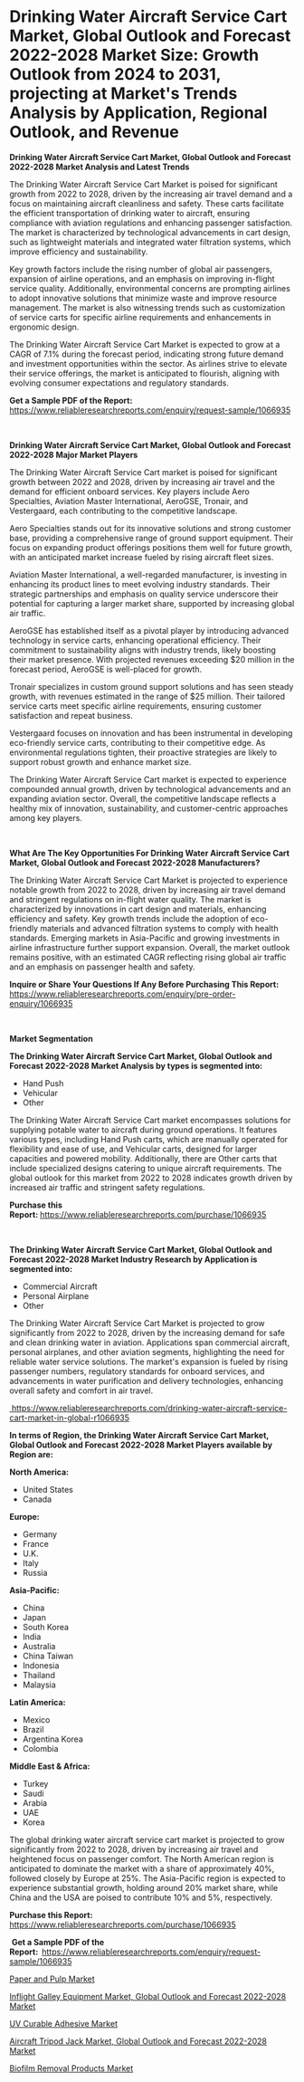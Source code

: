 <p><h1>Drinking Water Aircraft Service Cart Market, Global Outlook and Forecast 2022-2028 Market Size: Growth Outlook from 2024 to 2031, projecting at Market's Trends Analysis by Application, Regional Outlook, and Revenue</h1></p><p><strong>Drinking Water Aircraft Service Cart Market, Global Outlook and Forecast 2022-2028 Market Analysis and Latest Trends</strong></p>
<p><p>The Drinking Water Aircraft Service Cart Market is poised for significant growth from 2022 to 2028, driven by the increasing air travel demand and a focus on maintaining aircraft cleanliness and safety. These carts facilitate the efficient transportation of drinking water to aircraft, ensuring compliance with aviation regulations and enhancing passenger satisfaction. The market is characterized by technological advancements in cart design, such as lightweight materials and integrated water filtration systems, which improve efficiency and sustainability.</p><p>Key growth factors include the rising number of global air passengers, expansion of airline operations, and an emphasis on improving in-flight service quality. Additionally, environmental concerns are prompting airlines to adopt innovative solutions that minimize waste and improve resource management. The market is also witnessing trends such as customization of service carts for specific airline requirements and enhancements in ergonomic design.</p><p>The Drinking Water Aircraft Service Cart Market is expected to grow at a CAGR of 7.1% during the forecast period, indicating strong future demand and investment opportunities within the sector. As airlines strive to elevate their service offerings, the market is anticipated to flourish, aligning with evolving consumer expectations and regulatory standards.</p></p>
<p><strong>Get a Sample PDF of the Report:&nbsp;</strong> <a href="https://www.reliableresearchreports.com/enquiry/request-sample/1066935">https://www.reliableresearchreports.com/enquiry/request-sample/1066935</a></p>
<p>&nbsp;</p>
<p><strong>Drinking Water Aircraft Service Cart Market, Global Outlook and Forecast 2022-2028 Major Market Players</strong></p>
<p><p>The Drinking Water Aircraft Service Cart market is poised for significant growth between 2022 and 2028, driven by increasing air travel and the demand for efficient onboard services. Key players include Aero Specialties, Aviation Master International, AeroGSE, Tronair, and Vestergaard, each contributing to the competitive landscape.</p><p>Aero Specialties stands out for its innovative solutions and strong customer base, providing a comprehensive range of ground support equipment. Their focus on expanding product offerings positions them well for future growth, with an anticipated market increase fueled by rising aircraft fleet sizes.</p><p>Aviation Master International, a well-regarded manufacturer, is investing in enhancing its product lines to meet evolving industry standards. Their strategic partnerships and emphasis on quality service underscore their potential for capturing a larger market share, supported by increasing global air traffic.</p><p>AeroGSE has established itself as a pivotal player by introducing advanced technology in service carts, enhancing operational efficiency. Their commitment to sustainability aligns with industry trends, likely boosting their market presence. With projected revenues exceeding $20 million in the forecast period, AeroGSE is well-placed for growth.</p><p>Tronair specializes in custom ground support solutions and has seen steady growth, with revenues estimated in the range of $25 million. Their tailored service carts meet specific airline requirements, ensuring customer satisfaction and repeat business.</p><p>Vestergaard focuses on innovation and has been instrumental in developing eco-friendly service carts, contributing to their competitive edge. As environmental regulations tighten, their proactive strategies are likely to support robust growth and enhance market size.</p><p>The Drinking Water Aircraft Service Cart market is expected to experience compounded annual growth, driven by technological advancements and an expanding aviation sector. Overall, the competitive landscape reflects a healthy mix of innovation, sustainability, and customer-centric approaches among key players.</p></p>
<p>&nbsp;</p>
<p><strong>What Are The Key Opportunities For Drinking Water Aircraft Service Cart Market, Global Outlook and Forecast 2022-2028 Manufacturers?</strong></p>
<p><p>The Drinking Water Aircraft Service Cart Market is projected to experience notable growth from 2022 to 2028, driven by increasing air travel demand and stringent regulations on in-flight water quality. The market is characterized by innovations in cart design and materials, enhancing efficiency and safety. Key growth trends include the adoption of eco-friendly materials and advanced filtration systems to comply with health standards. Emerging markets in Asia-Pacific and growing investments in airline infrastructure further support expansion. Overall, the market outlook remains positive, with an estimated CAGR reflecting rising global air traffic and an emphasis on passenger health and safety.</p></p>
<p><strong>Inquire or Share Your Questions If Any Before Purchasing This Report:</strong> <a href="https://www.reliableresearchreports.com/enquiry/pre-order-enquiry/1066935">https://www.reliableresearchreports.com/enquiry/pre-order-enquiry/1066935</a></p>
<p>&nbsp;</p>
<p><strong>Market Segmentation</strong></p>
<p><strong>The Drinking Water Aircraft Service Cart Market, Global Outlook and Forecast 2022-2028 Market Analysis by types is segmented into:</strong></p>
<p><ul><li>Hand Push</li><li>Vehicular</li><li>Other</li></ul></p>
<p><p>The Drinking Water Aircraft Service Cart market encompasses solutions for supplying potable water to aircraft during ground operations. It features various types, including Hand Push carts, which are manually operated for flexibility and ease of use, and Vehicular carts, designed for larger capacities and powered mobility. Additionally, there are Other carts that include specialized designs catering to unique aircraft requirements. The global outlook for this market from 2022 to 2028 indicates growth driven by increased air traffic and stringent safety regulations.</p></p>
<p><strong>Purchase this Report:&nbsp;</strong><a href="https://www.reliableresearchreports.com/purchase/1066935">https://www.reliableresearchreports.com/purchase/1066935</a></p>
<p>&nbsp;</p>
<p><strong>The Drinking Water Aircraft Service Cart Market, Global Outlook and Forecast 2022-2028 Market Industry Research by Application is segmented into:</strong></p>
<p><ul><li>Commercial Aircraft</li><li>Personal Airplane</li><li>Other</li></ul></p>
<p><p>The Drinking Water Aircraft Service Cart Market is projected to grow significantly from 2022 to 2028, driven by the increasing demand for safe and clean drinking water in aviation. Applications span commercial aircraft, personal airplanes, and other aviation segments, highlighting the need for reliable water service solutions. The market's expansion is fueled by rising passenger numbers, regulatory standards for onboard services, and advancements in water purification and delivery technologies, enhancing overall safety and comfort in air travel.</p></p>
<p><a href="https://www.reliableresearchreports.com/drinking-water-aircraft-service-cart-market-in-global-r1066935">&nbsp;https://www.reliableresearchreports.com/drinking-water-aircraft-service-cart-market-in-global-r1066935</a></p>
<p><strong>In terms of Region, the Drinking Water Aircraft Service Cart Market, Global Outlook and Forecast 2022-2028 Market Players available by Region are:</strong></p>
<p>
    <p> <strong> North America: </strong>
        <ul>
            <li>United States</li>
            <li>Canada</li>
        </ul>
        </p> 
    <p> <strong> Europe: </strong>
        <ul>
            <li>Germany</li>
            <li>France</li>
            <li>U.K.</li>
            <li>Italy</li>
            <li>Russia</li>
        </ul>
        </p> 
    <p> <strong> Asia-Pacific: </strong>
        <ul>
            <li>China</li>
            <li>Japan</li>
            <li>South Korea</li>
            <li>India</li>
            <li>Australia</li>
            <li>China Taiwan</li>
            <li>Indonesia</li>
            <li>Thailand</li>
            <li>Malaysia</li>
        </ul>
        </p> 
    <p> <strong> Latin America: </strong>
        <ul>
            <li>Mexico</li>
            <li>Brazil</li>
            <li>Argentina Korea</li>
            <li>Colombia</li>
        </ul>
        </p> 
    <p> <strong> Middle East & Africa: </strong>
        <ul>
            <li>Turkey</li>
            <li>Saudi</li>
            <li>Arabia</li>
            <li>UAE</li>
            <li>Korea</li>
        </ul>
    </p>
    </p>
<p><p>The global drinking water aircraft service cart market is projected to grow significantly from 2022 to 2028, driven by increasing air travel and heightened focus on passenger comfort. The North American region is anticipated to dominate the market with a share of approximately 40%, followed closely by Europe at 25%. The Asia-Pacific region is expected to experience substantial growth, holding around 20% market share, while China and the USA are poised to contribute 10% and 5%, respectively.</p></p>
<p><strong>Purchase this Report: </strong><a href="https://www.reliableresearchreports.com/purchase/1066935">https://www.reliableresearchreports.com/purchase/1066935</a></p>
<p>&nbsp;<strong>Get a Sample PDF of the Report:&nbsp;&nbsp;</strong><a href="https://www.reliableresearchreports.com/enquiry/request-sample/1066935">https://www.reliableresearchreports.com/enquiry/request-sample/1066935</a></p>
<p><strong></strong></p>
<p><p><a href="https://www.linkedin.com/pulse/charting-future-comprehensive-analysis-global-paper-pulp-xz99f?trackingId=whBtD6L9QZaVhqsjO7SOHA%3D%3D">Paper and Pulp Market</a></p><p><a href="https://github.com/JakirUddin511/Market-Research-Report-List-1/blob/main/inflight-galley-equipment-market-global-outlook-and-forecast-2022-2028-market.md">Inflight Galley Equipment Market, Global Outlook and Forecast 2022-2028 Market</a></p><p><a href="https://issuu.com/reportprime-2/docs/uv-curable-adhesive-market-size-203_f39094e1b4262a">UV Curable Adhesive Market</a></p><p><a href="https://github.com/AbbasMahmud554/Market-Research-Report-List-1/blob/main/aircraft-tripod-jack-market-global-outlook-and-forecast-2022-2028-market.md">Aircraft Tripod Jack Market, Global Outlook and Forecast 2022-2028 Market</a></p><p><a href="https://medium.com/@KevinNorth98/the-biofilm-removal-products-market-has-grown-significantly-as-a-result-of-several-important-5d58b0ac171d">Biofilm Removal Products Market</a></p></p>